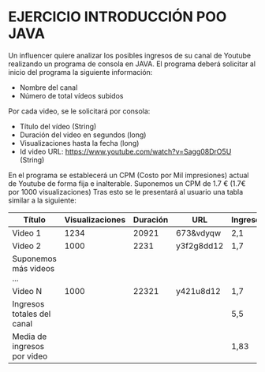 # EJERCICIO INTRODUCCIÓN POO JAVA
Un influencer quiere analizar los posibles ingresos de su canal de Youtube realizando un programa de consola en JAVA. El programa deberá solicitar al inicio del programa la siguiente información:
- Nombre del canal
- Número de total vídeos subidos

Por cada video, se le solicitará por consola:
- Título del vídeo (String)
- Duración del video en segundos (long)
- Visualizaciones hasta la fecha (long)
- Id video URL: https://www.youtube.com/watch?v=Sagg08DrO5U (String)

En el programa se establecerá un CPM (Costo por Mil impresiones) actual de Youtube de forma fija e inalterable. Suponemos un CPM de 1.7 € (1.7€ por 1000 visualizaciones) Tras esto se le presentará al usuario una tabla similar a la siguiente:

| Título | Visualizaciones | Duración | URL | Ingresos |
|----------|----------|----------|----------|----------|
| Video 1 | 1234 | 20921 | 673&vdyqw | 2,1 |
| Video 2 | 1000 | 2231 | y3f2g8dd12 | 1,7 |
|Suponemos más videos ... |<!-- -->  | <!-- -->  | <!-- --> | <!-- --> |
| Video N | 1000 | 22321 | y421u8d12 | 1,7 |
| Ingresos totales del canal | <!-- -->  | <!-- -->  | <!-- -->  | 5,5 |
| Media de ingresos por video | <!-- -->  | <!-- -->  | <!-- -->  | 1,83 |
